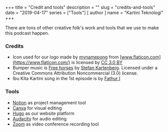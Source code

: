 +++
title = "Credit and tools"
description = ""
slug = "credits-and-tools"
date = "2019-04-17"
series = ["Tools"]
[ author ]
  name = "Kartini Teknologi"
+++

There are tons of other creative folk's work and tools that we use to make this podcast happen.

### Credits

- Icon used for our logo made by [mynamepong](https://www.flaticon.com/authors/mynamepong) from [www.flaticon.com](https://www.flaticon.com/) is licensed by [CC 3.0 BY](http://creativecommons.org/licenses/by/3.0/)
- Bumper music is [Free horses](http://dig.ccmixter.org/files/JeffSpeed68/58853) by [Stefan Kartenberg](http://dig.ccmixter.org/files/JeffSpeed68/58853). Licensed under a Creative Commons Attribution Noncommercial (3.0) license.
- Ibu Kita Kartini song in the 1st episode is by [Fathur I](https://www.youtube.com/channel/UC2YSZ5XgLz3bamm4fzUfD7g)

### Tools

- [Notion](http://notion.so/) as project management tool
- [Canva](http://canva.com/) for visual editing
- [Hugo](https://gohugo.io/) as our website platform
- [Audacity](https://www.audacityteam.org/) for audio editing
- [Zoom](https://zoom.us/) as video conference recording tool
